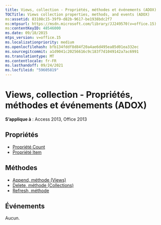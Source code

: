 ```yaml
---
title: Views, collection - Propriétés, méthodes et événements (ADOX)
TOCTitle: Views collection properties, methods, and events (ADOX)
ms:assetid: 83108c15-39f9-d82b-9617-be1938bdc2f7
ms:mtpsurl: https://msdn.microsoft.com/library/JJ249570(v=office.15)
ms:contentKeyID: 48546000
ms.date: 09/18/2015
mtps_version: v=office.15
ms.localizationpriority: medium
ms.openlocfilehash: bfb134fddf8d84f20a4ae6d495ea85d01ea332ec
ms.sourcegitcommit: a1d9041c20256616c9c183f7d1049142a7ac6991
ms.translationtype: MT
ms.contentlocale: fr-FR
ms.lasthandoff: 09/24/2021
ms.locfileid: "59605819"
---
```

# <a name="views-collection-properties-methods-and-events-adox"></a>Views, collection - Propriétés, méthodes et événements (ADOX)

**S’applique à** : Access 2013, Office 2013

## <a name="properties"></a>Propriétés

- [Propriété Count](count-property-ado.md)
- [Propriété Item](item-property-ado.md)

## <a name="methods"></a>Méthodes

- [Append, méthode (Views)](append-method-adox-views.md)
- [Delete, méthode (Collections)](delete-method-adox-collections.md)
- [Refresh, méthode](refresh-method-ado.md)

## <a name="events"></a>Événements

Aucun.

